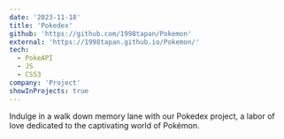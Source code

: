 ```yaml
---
date: '2023-11-18'
title: 'Pokedex'
github: 'https://github.com/1998tapan/Pokemon'
external: 'https://1998tapan.github.io/Pokemon/'
tech:
  - PokeAPI
  - JS
  - CSS3
company: 'Project'
showInProjects: true
---
```

Indulge in a walk down memory lane with our Pokedex project, a labor of love dedicated to the captivating world of Pokémon.
